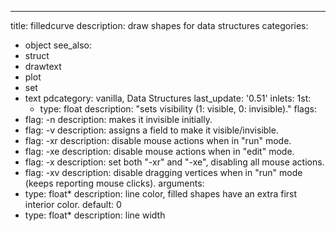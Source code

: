 ---
title: filledcurve
description: draw shapes for data structures
categories:
- object
see_also: 
- struct
- drawtext
- plot
- set
- text
pdcategory: vanilla, Data Structures
last_update: '0.51'
inlets:
  1st:
  - type: float
    description: "sets visibility (1: visible, 0: invisible)."
flags:
- flag: -n
  description: makes it invisible initially.
- flag:  -v <symbol>
  description: assigns a field to make it visible/invisible.
- flag: -xr
  description: disable mouse actions when in "run" mode.
- flag: -xe
  description: disable mouse actions when in "edit" mode.
- flag: -x
  description: set both "-xr" and "-xe", disabling all mouse actions.
- flag: -xv
  description: disable dragging vertices when in "run" mode (keeps reporting mouse clicks).
arguments:
- type: float* 
  description: line color, filled shapes have an extra first interior color. 
  default: 0
- type: float*
  description: line width 
